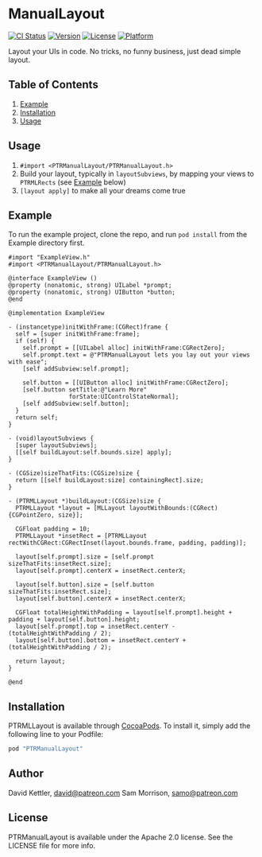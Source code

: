 # ManualLayout

[![CI Status](http://img.shields.io/travis/Patreon/ManualLayout.svg?style=flat)](https://travis-ci.org/Patreon/ManualLayout)
[![Version](https://img.shields.io/cocoapods/v/PTRManualLayout.svg?style=flat)](http://cocoapods.org/pods/PTRManualLayout)
[![License](https://img.shields.io/cocoapods/l/PTRManualLayout.svg?style=flat)](http://cocoapods.org/pods/PTRManualLayout)
[![Platform](https://img.shields.io/cocoapods/p/PTRManualLayout.svg?style=flat)](http://cocoapods.org/pods/PTRManualLayout)

Layout your UIs in code. No tricks, no funny business, just dead simple layout.


## Table of Contents

1. [Example](#example)
2. [Installation](#installation)
3. [Usage](#usage)


## Usage

1. `#import <PTRManualLayout/PTRManualLayout.h>`
2. Build your layout, typically in `layoutSubviews`, by mapping your views to `PTRMLRects` (see [Example](#example) below)
3. `[layout apply]` to make all your dreams come true


## Example

To run the example project, clone the repo, and run `pod install` from the Example directory first.

```
#import "ExampleView.h"
#import <PTRManualLayout/PTRManualLayout.h>

@interface ExampleView ()
@property (nonatomic, strong) UILabel *prompt;
@property (nonatomic, strong) UIButton *button;
@end

@implementation ExampleView

- (instancetype)initWithFrame:(CGRect)frame {
  self = [super initWithFrame:frame];
  if (self) {
    self.prompt = [[UILabel alloc] initWithFrame:CGRectZero];
    self.prompt.text = @"PTRManualLayout lets you lay out your views with ease";
    [self addSubview:self.prompt];

    self.button = [[UIButton alloc] initWithFrame:CGRectZero];
    [self.button setTitle:@"Learn More"
                 forState:UIControlStateNormal];
    [self addSubview:self.button];
  }
  return self;
}

- (void)layoutSubviews {
  [super layoutSubviews];
  [[self buildLayout:self.bounds.size] apply];
}

- (CGSize)sizeThatFits:(CGSize)size {
  return [[self buildLayout:size] containingRect].size;
}

- (PTRMLLayout *)buildLayout:(CGSize)size {
  PTRMLLayout *layout = [MLLayout layoutWithBounds:(CGRect){CGPointZero, size}];

  CGFloat padding = 10;
  PTRMLLayout *insetRect = [PTRMLLayout rectWithCGRect:CGRectInset(layout.bounds.frame, padding, padding)];

  layout[self.prompt].size = [self.prompt sizeThatFits:insetRect.size];
  layout[self.prompt].centerX = insetRect.centerX;

  layout[self.button].size = [self.button sizeThatFits:insetRect.size];
  layout[self.button].centerX = insetRect.centerX;

  CGFloat totalHeightWithPadding = layout[self.prompt].height + padding + layout[self.button].height;
  layout[self.prompt].top = insetRect.centerY - (totalHeightWithPadding / 2);
  layout[self.button].bottom = insetRect.centerY + (totalHeightWithPadding / 2);

  return layout;
}

@end
```

## Installation

PTRMLLayout is available through [CocoaPods](http://cocoapods.org). To install
it, simply add the following line to your Podfile:

```ruby
pod "PTRManualLayout"
```

## Author

David Kettler, david@patreon.com
Sam Morrison, samo@patreon.com

## License

PTRManualLayout is available under the Apache 2.0 license. See the LICENSE file for more info.
